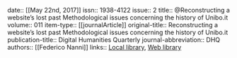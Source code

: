date:: [[May 22nd, 2017]]
issn:: 1938-4122
issue:: 2
title:: @Reconstructing a website’s lost past Methodological issues concerning the history of Unibo.it
volume:: 011
item-type:: [[journalArticle]]
original-title:: Reconstructing a website’s lost past Methodological issues concerning the history of Unibo.it
publication-title:: Digital Humanities Quarterly
journal-abbreviation:: DHQ
authors:: [[Federico Nanni]]
links:: [Local library](zotero://select/groups/2386895/items/JJJDSYVX), [Web library](https://www.zotero.org/groups/2386895/items/JJJDSYVX)
